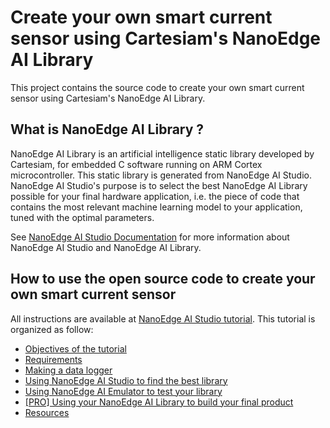 # Create your own smart current sensor using Cartesiam's NanoEdge AI Library
This project contains the source code to create your own smart current sensor using Cartesiam's NanoEdge AI Library.

## What is NanoEdge AI Library ?
NanoEdge AI Library is an artificial intelligence static library developed by Cartesiam, for embedded C software running on ARM Cortex microcontroller. This static library is generated from NanoEdge AI Studio.
NanoEdge AI Studio's purpose is to select the best NanoEdge AI Library possible for your final hardware application, i.e. the piece of code that contains the most relevant machine learning model to your application, tuned with the optimal parameters.

See [NanoEdge AI Studio Documentation](https://cartesiam-neai-docs.readthedocs-hosted.com/) for more information about NanoEdge AI Studio and NanoEdge AI Library.

## How to use the open source code to create your own smart current sensor
All instructions are available at [NanoEdge AI Studio tutorial](https://cartesiam-neai-docs.readthedocs-hosted.com/tutorials/current/current.html).
This tutorial is organized as follow:
* [Objectives of the tutorial](https://cartesiam-neai-docs.readthedocs-hosted.com/tutorials/current/current.html#i-objectives-of-the-tutorial)
* [Requirements](https://cartesiam-neai-docs.readthedocs-hosted.com/tutorials/current/current.html#ii-requirements)
* [Making a data logger](https://cartesiam-neai-docs.readthedocs-hosted.com/tutorials/current/current.html#iii-making-a-data-logger)
* [Using NanoEdge AI Studio to find the best library](https://cartesiam-neai-docs.readthedocs-hosted.com/tutorials/current/current.html#iv-using-nanoedge-ai-studio-to-find-the-best-library)
* [Using NanoEdge AI Emulator to test your library](https://cartesiam-neai-docs.readthedocs-hosted.com/tutorials/current/current.html#v-using-nanoedge-ai-emulator-to-test-your-library)
* [[PRO] Using your NanoEdge AI Library to build your final product](https://cartesiam-neai-docs.readthedocs-hosted.com/tutorials/current/current.html#vi-pro-using-your-nanoedge-ai-library-to-build-your-final-product)
* [Resources](https://cartesiam-neai-docs.readthedocs-hosted.com/tutorials/current/current.html#resources)
